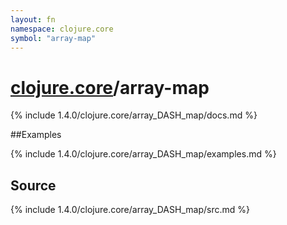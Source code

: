 ```yaml
---
layout: fn
namespace: clojure.core
symbol: "array-map"
---
```


# [clojure.core](../)/array-map

{% include 1.4.0/clojure.core/array_DASH_map/docs.md %}

##Examples

{% include 1.4.0/clojure.core/array_DASH_map/examples.md %}
## Source
{% include 1.4.0/clojure.core/array_DASH_map/src.md %}

